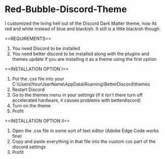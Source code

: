 # Red-Bubble-Discord-Theme
I customized the living hell out of the Discord Dark Matter theme, now its red and white instead of blue and blackish. It still is a little blackish though.

==REQUIREMENTS==
1. You need Discord to be installed
2. You need better discord to be installed along with the plugins and themes update if you are installing it as a theme using the first option

==INSTALLATION OPTION I==
1. Put the .css file into your C:\Users\YourUserName\AppData\Roaming\BetterDiscord\themes
2. Restart Discord
3. Go to the themes menu in your settings (if it isn't there turn off accelerated hardware, it causes problems with betterdiscord)
4. Turn on the theme
5. Profit

==INSTALLATION OPTION II==
1. Open the .css file in some sort of text editor (Adobe Edge Code works fine)
2. Copy and paste everything in that file into the custom css part of the discord settings
3. Profit
